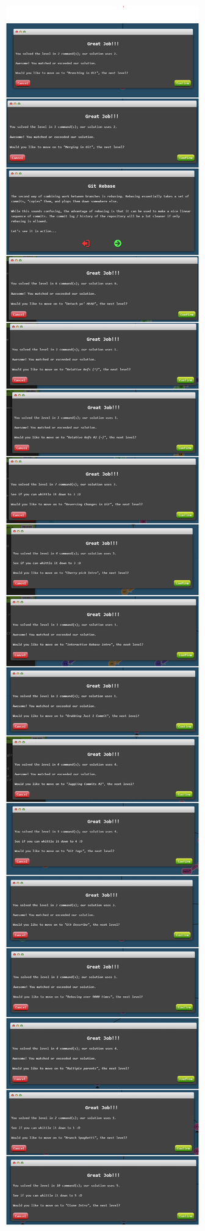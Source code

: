 ![alt text](1.png) ![alt text](2.png) ![alt text](3.png) ![alt text](4.png) ![alt text](5.png) ![alt text](6.png) ![alt text](7.png) ![alt text](8.png) ![alt text](9.png) ![alt text](10.png) ![alt text](11.png) ![alt text](12.png) ![alt text](13.png) ![alt text](14.png) ![alt text](15.png) ![alt text](16.png) ![alt text](17.png)